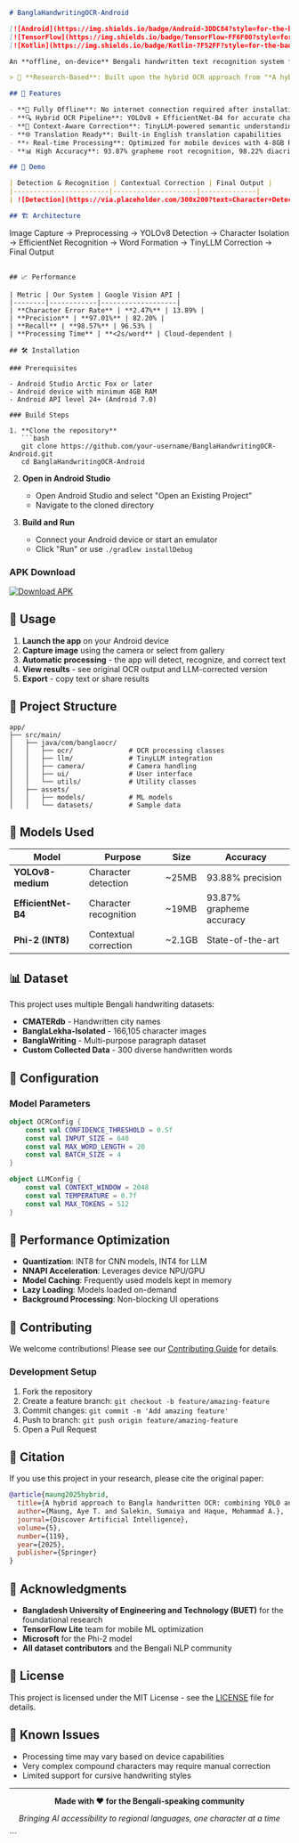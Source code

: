 ```markdown
# BanglaHandwritingOCR-Android

[![Android](https://img.shields.io/badge/Android-3DDC84?style=for-the-badge&logo=android&logoColor=white)](https://developer.android.com/)
[![TensorFlow](https://img.shields.io/badge/TensorFlow-FF6F00?style=for-the-badge&logo=tensorflow&logoColor=white)](https://www.tensorflow.org/lite)
[![Kotlin](https://img.shields.io/badge/Kotlin-7F52FF?style=for-the-badge&logo=kotlin&logoColor=white)](https://kotlinlang.org/)

An **offline, on-device** Bengali handwritten text recognition system for Android that combines computer vision with contextual language understanding using TinyLLMs.

> 🔬 **Research-Based**: Built upon the hybrid OCR approach from "*A hybrid approach to Bangla handwritten OCR: combining YOLO and an advanced CNN*" (Discover Artificial Intelligence, 2025)

## 🚀 Features

- **📱 Fully Offline**: No internet connection required after installation
- **🔍 Hybrid OCR Pipeline**: YOLOv8 + EfficientNet-B4 for accurate character detection and recognition
- **🧠 Context-Aware Correction**: TinyLLM-powered semantic understanding and grammar correction
- **🌐 Translation Ready**: Built-in English translation capabilities
- **⚡ Real-time Processing**: Optimized for mobile devices with 4-8GB RAM
- **📊 High Accuracy**: 93.87% grapheme root recognition, 98.22% diacritic recognition

## 📸 Demo

| Detection & Recognition | Contextual Correction | Final Output |
|------------------------|---------------------|--------------|
| ![Detection](https://via.placeholder.com/300x200?text=Character+Detection) | ![Correction](https://via.placeholder.com/300x200?text=LLM+Correction) | ![Output](https://via.placeholder.com/300x200?text=Final+Text) |

## 🏗️ Architecture

```
Image Capture → Preprocessing → YOLOv8 Detection → Character Isolation → 
EfficientNet Recognition → Word Formation → TinyLLM Correction → Final Output
```

## 📈 Performance

| Metric | Our System | Google Vision API |
|--------|------------|-------------------|
| **Character Error Rate** | **2.47%** | 13.89% |
| **Precision** | **97.01%** | 82.20% |
| **Recall** | **98.57%** | 96.53% |
| **Processing Time** | **<2s/word** | Cloud-dependent |

## 🛠️ Installation

### Prerequisites

- Android Studio Arctic Fox or later
- Android device with minimum 4GB RAM
- Android API level 24+ (Android 7.0)

### Build Steps

1. **Clone the repository**
   ```bash
   git clone https://github.com/your-username/BanglaHandwritingOCR-Android.git
   cd BanglaHandwritingOCR-Android
   ```

2. **Open in Android Studio**
   - Open Android Studio and select "Open an Existing Project"
   - Navigate to the cloned directory

3. **Build and Run**
   - Connect your Android device or start an emulator
   - Click "Run" or use `./gradlew installDebug`

### APK Download

[![Download APK](https://img.shields.io/badge/Download-APK-brightgreen?style=for-the-badge&logo=android)](https://github.com/your-username/BanglaHandwritingOCR-Android/releases/latest)

## 🎯 Usage

1. **Launch the app** on your Android device
2. **Capture image** using the camera or select from gallery
3. **Automatic processing** - the app will detect, recognize, and correct text
4. **View results** - see original OCR output and LLM-corrected version
5. **Export** - copy text or share results

## 📁 Project Structure

```
app/
├── src/main/
│   ├── java/com/banglaocr/
│   │   ├── ocr/              # OCR processing classes
│   │   ├── llm/              # TinyLLM integration
│   │   ├── camera/           # Camera handling
│   │   ├── ui/               # User interface
│   │   └── utils/            # Utility classes
│   ├── assets/
│   │   ├── models/           # ML models
│   │   └── datasets/         # Sample data
```

## 🧩 Models Used

| Model | Purpose | Size | Accuracy |
|-------|---------|------|----------|
| **YOLOv8-medium** | Character detection | ~25MB | 93.88% precision |
| **EfficientNet-B4** | Character recognition | ~19MB | 93.87% grapheme accuracy |
| **Phi-2 (INT8)** | Contextual correction | ~2.1GB | State-of-the-art |

## 📊 Dataset

This project uses multiple Bengali handwriting datasets:

- **CMATERdb** - Handwritten city names
- **BanglaLekha-Isolated** - 166,105 character images
- **BanglaWriting** - Multi-purpose paragraph dataset
- **Custom Collected Data** - 300 diverse handwritten words

## 🔧 Configuration

### Model Parameters

```kotlin
object OCRConfig {
    const val CONFIDENCE_THRESHOLD = 0.5f
    const val INPUT_SIZE = 640
    const val MAX_WORD_LENGTH = 20
    const val BATCH_SIZE = 4
}

object LLMConfig {
    const val CONTEXT_WINDOW = 2048
    const val TEMPERATURE = 0.7f
    const val MAX_TOKENS = 512
}
```

## 🚀 Performance Optimization

- **Quantization**: INT8 for CNN models, INT4 for LLM
- **NNAPI Acceleration**: Leverages device NPU/GPU
- **Model Caching**: Frequently used models kept in memory
- **Lazy Loading**: Models loaded on-demand
- **Background Processing**: Non-blocking UI operations

## 🤝 Contributing

We welcome contributions! Please see our [Contributing Guide](CONTRIBUTING.md) for details.

### Development Setup

1. Fork the repository
2. Create a feature branch: `git checkout -b feature/amazing-feature`
3. Commit changes: `git commit -m 'Add amazing feature'`
4. Push to branch: `git push origin feature/amazing-feature`
5. Open a Pull Request

## 📝 Citation

If you use this project in your research, please cite the original paper:

```bibtex
@article{maung2025hybrid,
  title={A hybrid approach to Bangla handwritten OCR: combining YOLO and an advanced CNN},
  author={Maung, Aye T. and Salekin, Sumaiya and Haque, Mohammad A.},
  journal={Discover Artificial Intelligence},
  volume={5},
  number={119},
  year={2025},
  publisher={Springer}
}
```

## 🙏 Acknowledgments

- **Bangladesh University of Engineering and Technology (BUET)** for the foundational research
- **TensorFlow Lite** team for mobile ML optimization
- **Microsoft** for the Phi-2 model
- **All dataset contributors** and the Bengali NLP community

## 📄 License

This project is licensed under the MIT License - see the [LICENSE](LICENSE) file for details.


## 🐛 Known Issues

- Processing time may vary based on device capabilities
- Very complex compound characters may require manual correction
- Limited support for cursive handwriting styles

---

<div align="center">

**Made with ❤️ for the Bengali-speaking community**

*Bringing AI accessibility to regional languages, one character at a time*

</div>
```

